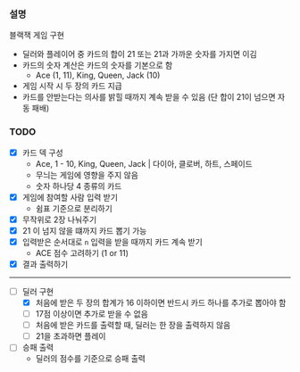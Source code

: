 ### 설명
블랙잭 게임 구현
- 딜러와 플레이어 중 카드의 합이 21 또는 21과 가까운 숫자를 가지면 이김
- 카드의 숫자 계산은 카드의 숫자를 기본으로 함
  - Ace (1, 11), King, Queen, Jack (10)
- 게임 시작 시 두 장의 카드 지급
- 카드를 안받는다는 의사를 밝힐 때까지 계속 받을 수 있음 (단 합이 21이 넘으면 자동 패배)

### TODO
- [X] 카드 덱 구성
  - Ace, 1 - 10, King, Queen, Jack | 다이아, 클로버, 하트, 스페이드
  - 무늬는 게임에 영향을 주지 않음
  - 숫자 하나당 4 종류의 카드
- [X] 게임에 참여할 사람 입력 받기
  - 쉼표 기준으로 분리하기
- [X] 무작위로 2장 나눠주기
- [X] 21 이 넘지 않을 떄까지 카드 뽑기 가능
- [X] 입력받은 순서대로 `n` 입력을 받을 때까지 카드 계속 받기
  - ACE 점수 고려하기 (1 or 11)
- [X] 결과 출력하기
---
- [ ] 딜러 구현
  - [X] 처음에 받은 두 장의 합계가 16 이하이면 반드시 카드 하나를 추가로 뽑아야 함
  - [ ] 17점 이상이면 추가로 받을 수 없음
  - [ ] 처음에 받은 카드를 출력할 때, 딜러는 한 장을 출력하지 않음
  - [ ] 21을 초과하면 플레이
- [ ] 승패 출력
  - 딜러의 점수를 기준으로 승패 출력
